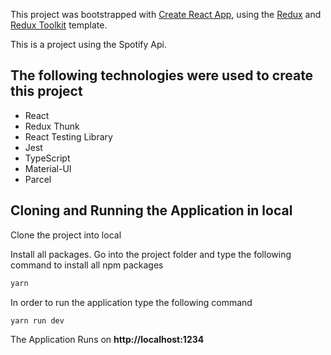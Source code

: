 This project was bootstrapped with [Create React App](https://github.com/facebook/create-react-app), using the [Redux](https://redux.js.org/) and [Redux Toolkit](https://redux-toolkit.js.org/) template.

This is a project using the Spotify Api.

## The following technologies were used to create this project

- React<br />
- Redux Thunk<br />
- React Testing Library<br />
- Jest<br />
- TypeScript<br />
- Material-UI<br />
- Parcel<br />

## Cloning and Running the Application in local

Clone the project into local

Install all packages. Go into the project folder and type the following command to install all npm packages

```bash
yarn
```

In order to run the application type the following command

```bash
yarn run dev
```

The Application Runs on **http://localhost:1234**
